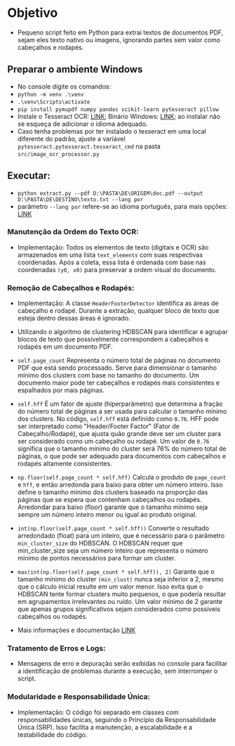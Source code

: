 # Objetivo
- Pequeno script feito em Python para extrai textos de documentos PDF, sejam eles texto nativo ou imagens, ignorando partes sem valor como cabeçalhos e rodapés.
## Preparar o ambiente Windows
- No console digite os comandos:
- `python -m venv .\venv`
- `.\venv\Scripts\activate`
- `pip install pymupdf numpy pandas scikit-learn pytesseract pillow`
- Instale o Tesseract OCR: [LINK](https://github.com/tesseract-ocr/tessdoc/blob/main/Installation.md); Binário Windows: [LINK](https://digi.bib.uni-mannheim.de/tesseract/); ao instalar não se esqueça de adicionar o idioma adequado.
- Caso tenha problemas por ter instalado o tesseract em uma local diferente do padrão, ajuste a variável `pytesseract.pytesseract.tesseract_cmd` na pasta `src/image_ocr_processor.py`
## Executar:
- `python extract.py --pdf D:\PASTA\DE\ORIGEM\doc.pdf --output D:\PASTA\DE\DESTINO\texto.txt --lang por`
- parâmetro `--lang por` refere-se ao idioma português, para mais opções: [LINK](https://tesseract-ocr.github.io/tessdoc/Data-Files-in-different-versions.html)
### Manutenção da Ordem do Texto OCR:

- Implementação: Todos os elementos de texto (digitais e OCR) são armazenados em uma lista `text_elements` com suas respectivas coordenadas. Após a coleta, essa lista é ordenada com base nas coordenadas `(y0, x0)` para preservar a ordem visual do documento.

### Remoção de Cabeçalhos e Rodapés:

- Implementação: A classe `HeaderFooterDetector` identifica as áreas de cabeçalho e rodapé. Durante a extração, qualquer bloco de texto que esteja dentro dessas áreas é ignorado.
- Utilizando o algoritmo de clustering HDBSCAN para identificar e agrupar blocos de texto que possivelmente correspondem a cabeçalhos e rodapés em um documento PDF.

- `self.page_count` Representa o número total de páginas no documento PDF que está sendo processado. Serve para dimensionar o tamanho mínimo dos clusters com base no tamanho do documento. Um documento maior pode ter cabeçalhos e rodapés mais consistentes e espalhados por mais páginas.
- `self.hff` É um fator de ajuste (hiperparâmetro) que determina a fração do número total de páginas a ser usada para calcular o tamanho mínimo dos clusters. No código, `self.hff` está definido como `0.76`. HFF pode ser interpretado como "Header/Footer Factor" (Fator de Cabeçalho/Rodapé), que ajusta quão grande deve ser um cluster para ser considerado como um cabeçalho ou rodapé. Um valor de `0.76` significa que o tamanho mínimo do cluster será 76% do número total de páginas, o que pode ser adequado para documentos com cabeçalhos e rodapés altamente consistentes.
- `np.floor(self.page_count * self.hff)` Calcula o produto de `page_count` e `hff`, e então arredonda para baixo para obter um número inteiro. Isso define o tamanho mínimo dos clusters baseado na proporção das páginas que se espera que contenham cabeçalhos ou rodapés. Arredondar para baixo (floor) garante que o tamanho mínimo seja sempre um número inteiro menor ou igual ao produto original.
- `int(np.floor(self.page_count * self.hff))` Converte o resultado arredondado (float) para um inteiro, que é necessário para o parâmetro `min_cluster_size` do HDBSCAN. O HDBSCAN requer que min_cluster_size seja um número inteiro que representa o número mínimo de pontos necessários para formar um cluster.
- `max(int(np.floor(self.page_count * self.hff)), 2)` Garante que o tamanho mínimo do cluster `(min_clust)` nunca seja inferior a 2, mesmo que o cálculo inicial resulte em um valor menor. Isso evita que o HDBSCAN tente formar clusters muito pequenos, o que poderia resultar em agrupamentos irrelevantes ou ruído. Um valor mínimo de 2 garante que apenas grupos significativos sejam considerados como possíveis cabeçalhos ou rodapés.
- Mais informações e documentação [LINK](https://scikit-learn.org/1.5/modules/generated/sklearn.cluster.HDBSCAN.html)

### Tratamento de Erros e Logs:

- Mensagens de erro e depuração serão exibidas no console para facilitar a identificação de problemas durante a execução, sem interromper o script.

### Modularidade e Responsabilidade Única:

- Implementação: O código foi separado em classes com responsabilidades únicas, seguindo o Princípio da Responsabilidade Única (SRP). Isso facilita a manutenção, a escalabilidade e a testabilidade do código.